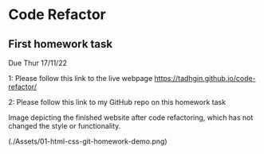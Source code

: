 # Code Refactor
## First homework task
Due Thur 17/11/22

1: Please follow this link to the live webpage
https://tadhgin.github.io/code-refactor/

2: Please follow this link to my GitHub repo on this homework task


Image depicting the finished website after code refactoring, which has not changed the style or functionality.

(./Assets/01-html-css-git-homework-demo.png)
